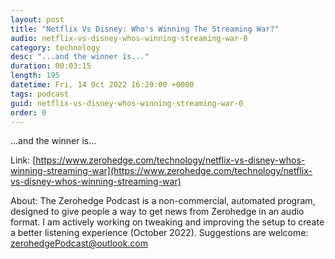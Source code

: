 ```yaml
---
layout: post
title: "Netflix Vs Disney: Who's Winning The Streaming War?"
audio: netflix-vs-disney-whos-winning-streaming-war-0
category: technology
desc: "...and the winner is..."
duration: 00:03:15
length: 195
datetime: Fri, 14 Oct 2022 16:29:00 +0000
tags: podcast
guid: netflix-vs-disney-whos-winning-streaming-war-0
order: 0
---
```

...and the winner is...

Link: [https://www.zerohedge.com/technology/netflix-vs-disney-whos-winning-streaming-war](https://www.zerohedge.com/technology/netflix-vs-disney-whos-winning-streaming-war)

About: The Zerohedge Podcast is a non-commercial, automated program, designed to give people a way to get news from Zerohedge in an audio format.  I am actively working on tweaking and improving the setup to create a better listening experience (October 2022).  Suggestions are welcome: [zerohedgePodcast@outlook.com](mailto:zerohedgePodcast@outlook.com)